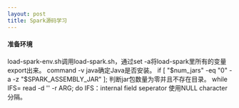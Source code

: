 ```yaml
---
layout: post
title: Spark源码学习
---
```


#### 准备环境
load-spark-env.sh调用load-spark.sh，通过set -a将load-spark里所有的变量export出来。
command -v java确定Java是否安装。
if [ "$num_jars" -eq "0" -a -z "$SPARK_ASSEMBLY_JAR" ]; 判断jar包数量为零并且不存在目录。
while IFS= read -d '' -r ARG; do 
IFS：internal field seperator 使用NULL character分隔。
